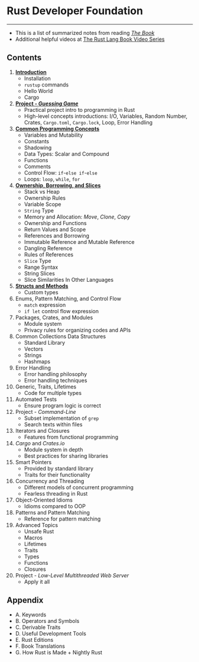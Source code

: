 # Rust Developer Foundation

---

- This is a list of summarized notes from reading [*The Book*](https://doc.rust-lang.org/book)
- Additional helpful videos at [The Rust Lang Book Video Series](https://www.youtube.com/playlist?list=PLai5B987bZ9CoVR-QEIN9foz4QCJ0H2Y8)

## Contents

1. [**Introduction**](./01.Introduction/)
   - Installation
   - `rustup` commands
   - Hello World
   - Cargo
2. [**Project - *Guessing Game***](./02.Project-Guessing-Game/)
   - Practical project intro to programming in Rust
   - High-level concepts introductions: I/O, Variables, Random Number, Crates, `Cargo.toml`, `Cargo.lock`, Loop, Error Handling
3. [**Common Programming Concepts**](./03.Common-Concepts/)
   - Variables and Mutability
   - Constants
   - Shadowing
   - Data Types: Scalar and Compound
   - Functions
   - Comments
   - Control Flow: `if`-`else if`-`else`
   - Loops: `loop`, `while`, `for`
4. [**Ownership, Borrowing, and Slices**](./04.Ownership-Borrowing-Slices/)
   - Stack vs Heap
   - Ownership Rules
   - Variable Scope
   - `String` Type
   - Memory and Allocation: *Move*, *Clone*, *Copy*
   - Ownership and Functions
   - Return Values and Scope
   - References and Borrowing
   - Immutable Reference and Mutable Reference
   - Dangling Reference
   - Rules of References
   - `Slice` Type
   - Range Syntax
   - String Slices
   - Slice Similarities In Other Languages
5. [**Structs and Methods**](./05.Structs-Methods/)
   - Custom types
6. Enums, Pattern Matching, and Control Flow
   - `match` expression
   - `if let` control flow expression
7. Packages, Crates, and Modules
   - Module system
   - Privacy rules for organizing codes and APIs
8. Common Collections Data Structures
   - Standard Library
   - Vectors
   - Strings
   - Hashmaps
9. Error Handling
    - Error handling philosophy
    - Error handling techniques
10. Generic, Traits, Lifetimes
    - Code for multiple types
11. Automated Tests
    - Ensure program logic is correct
12. Project - *Command-Line*
    - Subset implementation of `grep`
    - Search texts within files
13. Iterators and Closures
    - Features from functional programming
14. *Cargo* and *Crates.io*
    - Module system in depth
    - Best practices for sharing libraries
15. Smart Pointers
    - Provided by standard library
    - Traits for their functionality
16. Concurrency and Threading
    - Different models of concurrent programming
    - Fearless threading in Rust
17. Object-Oriented Idioms
    - Idioms compared to OOP
18. Patterns and Pattern Matching
    - Reference for pattern matching
19. Advanced Topics
    - Unsafe Rust
    - Macros
    - Lifetimes
    - Traits
    - Types
    - Functions
    - Closures
20. Project - *Low-Level Multithreaded Web Server*
    - Apply it all

## Appendix

- A. Keywords
- B. Operators and Symbols
- C. Derivable Traits
- D. Useful Development Tools
- E. Rust Editions
- F. Book Translations
- G. How Rust is Made + Nightly Rust
